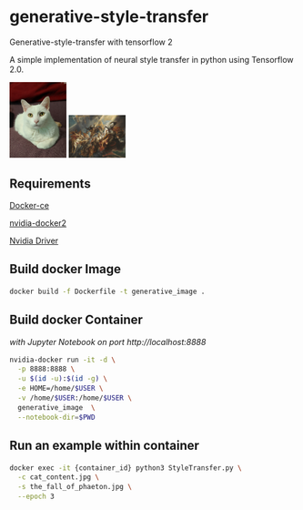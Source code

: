 # generative-style-transfer
Generative-style-transfer with tensorflow 2

A simple implementation of neural style transfer in python using Tensorflow 2.0.

<img src="https://github.com/tuttlebr/generative-style-transfer/blob/master/cat_content.jpg" width="100">
<img src="https://github.com/tuttlebr/generative-style-transfer/blob/master/the_fall_of_phaeton.jpg" width="100">

## Requirements
[Docker-ce](https://docs.docker.com/v17.12/install/ "Docker Installation Info")

[nvidia-docker2](https://github.com/nvidia/nvidia-docker/wiki/Installation-(version-2.0) "Nvidia Docker Install Info")

[Nvidia Driver](https://www.nvidia.com/Download/index.aspx "Nvidia driver installation >= 410.*")

## Build docker Image

```bash
docker build -f Dockerfile -t generative_image .
```

## Build docker Container 
*with Jupyter Notebook on port http://localhost:8888*

```bash
nvidia-docker run -it -d \
  -p 8888:8888 \
  -u $(id -u):$(id -g) \
  -e HOME=/home/$USER \
  -v /home/$USER:/home/$USER \
  generative_image  \
  --notebook-dir=$PWD
``` 

## Run an example within container
```bash
docker exec -it {container_id} python3 StyleTransfer.py \
  -c cat_content.jpg \
  -s the_fall_of_phaeton.jpg \
  --epoch 3
```

